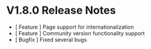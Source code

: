 # V1.8.0 Release Notes

- [ Feature ] Page support for internationalization
- [ Feature ] Community version functionality support
- [ Bugfix ] Fixed several bugs